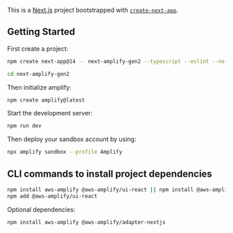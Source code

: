This is a [Next.js](https://nextjs.org/) project bootstrapped with [`create-next-app`](https://github.com/vercel/next.js/tree/canary/packages/create-next-app).

## Getting Started

First create a project:

```bash
npm create next-app@14 -- next-amplify-gen2 --typescript --eslint --no-app --no-src-dir --no-tailwind --import-alias '@/*'

cd next-amplify-gen2
```

Then initialize amplify:

```bash
npm create amplify@latest
```

Start the development server:

```bash
npm run dev
```

Then deploy your sandbox account by using:

```bash
npx amplify sandbox --profile Amplify
```


## CLI commands to install project dependencies

```bash
npm install aws-amplify @aws-amplify/ui-react || npm install @aws-amplify/ui-react aws-amplify || npm install @aws-amplify/ui-react
npm add @aws-amplify/ui-react
```

Optional dependencies:

```bash
npm install aws-amplify @aws-amplify/adapter-nextjs
```
